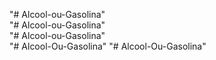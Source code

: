 "# Alcool-ou-Gasolina"  
"# Alcool-ou-Gasolina"  
"# Alcool-ou-Gasolina"  
"# Alcool-Ou-Gasolina" 
"# Alcool-Ou-Gasolina" 
